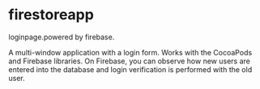 # firestoreapp
loginpage.powered by firebase.



A multi-window application with a login form. Works with the CocoaPods and Firebase libraries.
On Firebase, you can observe how new users are entered into the database and login verification is performed with the old user.
